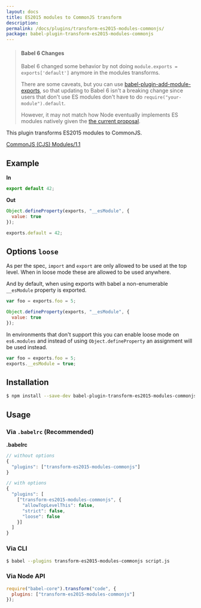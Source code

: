 ```yaml
---
layout: docs
title: ES2015 modules to CommonJS transform
description:
permalink: /docs/plugins/transform-es2015-modules-commonjs/
package: babel-plugin-transform-es2015-modules-commonjs
---
```


<blockquote class="babel-callout babel-callout-info">
  <h4>Babel 6 Changes</h4>
  <p>
    Babel 6 changed some behavior by not doing <code>module.exports = exports['default']</code> anymore in the modules transforms.
  </p>
  <p>
    There are some caveats, but you can use <a href="https://www.npmjs.com/package/babel-plugin-add-module-exports">babel-plugin-add-module-exports</a>, so that updating to Babel 6 isn't a breaking change since users that don't use ES modules don't have to do <code>require("your-module").default</code>.
  </p>
  <p>
    However, it may not match how Node eventually implements ES modules natively given the <a href="https://github.com/nodejs/node-eps/blob/master/002-es6-modules.md#55-commonjs-consuming-es">the current proposal</a>.
  </p>
</blockquote>

This plugin transforms ES2015 modules to CommonJS.

[CommonJS (CJS) Modules/1.1](http://wiki.commonjs.org/wiki/Modules/1.1)

## Example

**In**

```javascript
export default 42;
```

**Out**

```javascript
Object.defineProperty(exports, "__esModule", {
  value: true
});

exports.default = 42;
```

## Options `loose`

As per the spec, `import` and `export` are only allowed to be used at the top
level. When in loose mode these are allowed to be used anywhere.

And by default, when using exports with babel a non-enumerable `__esModule` property
is exported.

```javascript
var foo = exports.foo = 5;

Object.defineProperty(exports, "__esModule", {
  value: true
});
```

In environments that don't support this you can enable loose mode on `es6.modules`
and instead of using `Object.defineProperty` an assignment will be used instead.

```javascript
var foo = exports.foo = 5;
exports.__esModule = true;
```

## Installation

```sh
$ npm install --save-dev babel-plugin-transform-es2015-modules-commonjs
```

## Usage

### Via `.babelrc` (Recommended)

**.babelrc**

```js
// without options
{
  "plugins": ["transform-es2015-modules-commonjs"]
}

// with options
{
  "plugins": [
    ["transform-es2015-modules-commonjs", {
      "allowTopLevelThis": false,
      "strict": false,
      "loose": false
    }]
  ]
}
```

### Via CLI

```sh
$ babel --plugins transform-es2015-modules-commonjs script.js
```

### Via Node API

```javascript
require("babel-core").transform("code", {
  plugins: ["transform-es2015-modules-commonjs"]
});
```
